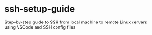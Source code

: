 # ssh-setup-guide
Step-by-step guide to SSH from local machine to remote Linux servers using VSCode and SSH config files.
